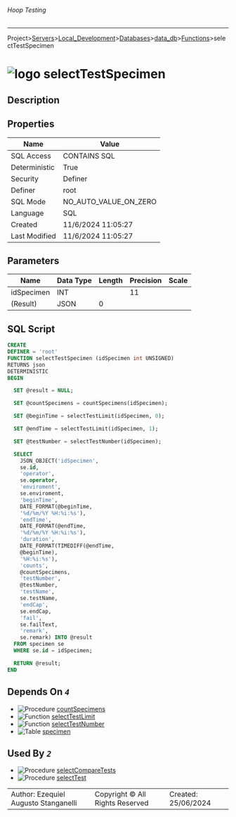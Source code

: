 ###### Hoop Testing
___
Project>[Servers](../../../../Servers.md)>[Local_Development](../../../Local_Development.md)>[Databases](../../Databases.md)>[data_db](../data_db.md)>[Functions](Functions.md)>selectTestSpecimen


# ![logo](../../../../../Images/function64.svg) selectTestSpecimen

## <a name="#Description"></a>Description
> 
## <a name="#Properties"></a>Properties
|Name|Value|
|---|---|
|SQL Access|CONTAINS SQL|
|Deterministic|True|
|Security|Definer|
|Definer|root|
|SQL Mode|NO_AUTO_VALUE_ON_ZERO|
|Language|SQL|
|Created|11/6/2024 11:05:27|
|Last Modified|11/6/2024 11:05:27|


## <a name="#Parameters"></a>Parameters
|Name|Data Type|Length|Precision|Scale|
|---|---|---|---|---|
|idSpecimen|INT||11||
|(Result)|JSON|0|||

## <a name="#SqlScript"></a>SQL Script
```SQL
CREATE
DEFINER = 'root'
FUNCTION selectTestSpecimen (idSpecimen int UNSIGNED)
RETURNS json
DETERMINISTIC
BEGIN

  SET @result = NULL;

  SET @countSpecimens = countSpecimens(idSpecimen);

  SET @beginTime = selectTestLimit(idSpecimen, 0);

  SET @endTime = selectTestLimit(idSpecimen, 1);

  SET @testNumber = selectTestNumber(idSpecimen);

  SELECT
    JSON_OBJECT('idSpecimen',
    se.id,
    'operator',
    se.operator,
    'enviroment',
    se.enviroment,
    'beginTime',
    DATE_FORMAT(@beginTime,
    '%d/%m/%Y %H:%i:%s'),
    'endTime',
    DATE_FORMAT(@endTime,
    '%d/%m/%Y %H:%i:%s'),
    'duration',
    DATE_FORMAT(TIMEDIFF(@endTime,
    @beginTime),
    '%H:%i:%s'),
    'counts',
    @countSpecimens,
    'testNumber',
    @testNumber,
    'testName',
    se.testName,
    'endCap',
    se.endCap,
    'fail',
    se.failText,
    'remark',
    se.remark) INTO @result
  FROM specimen se
  WHERE se.id = idSpecimen;

  RETURN @result;
END
```

## <a name="#DependsOn"></a>Depends On _`4`_
- ![Procedure](../../../../../Images/procedure.svg) [countSpecimens](../Procedures/countSpecimens.md)
- ![Function](../../../../../Images/function.svg) [selectTestLimit](selectTestLimit.md)
- ![Function](../../../../../Images/function.svg) [selectTestNumber](selectTestNumber.md)
- ![Table](../../../../../Images/table.svg) [specimen](../Tables/specimen.md)


## <a name="#UsedBy"></a>Used By _`2`_
- ![Procedure](../../../../../Images/procedure.svg) [selectCompareTests](../Procedures/selectCompareTests.md)
- ![Procedure](../../../../../Images/procedure.svg) [selectTest](../Procedures/selectTest.md)


||||
|---|---|---|
|Author: Ezequiel Augusto Stanganelli|Copyright © All Rights Reserved|Created: 25/06/2024|